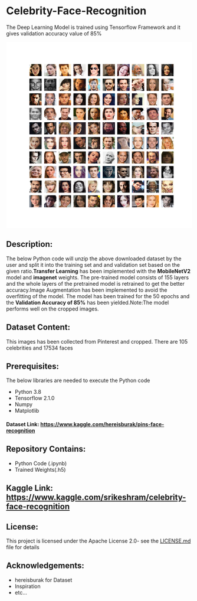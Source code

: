 # Celebrity-Face-Recognition
The Deep Learning Model is trained using Tensorflow Framework and it gives validation accuracy value of 85%

![Dataset Images](https://raw.githubusercontent.com/aangfanboy/celebrities_face_recognation_dataset/master/fig.png)


## Description:
The below Python code will unzip the above downloaded dataset by the user and split it into the training set and and validation set based on the given ratio.**Transfer Learning** has been implemented  with the **MobileNetV2** model and **imagenet** weights. The pre-trained model consists of 155 layers and the whole layers of the pretrained model is retrained to get the better accuracy.Image Augmentation has been implemented to avoid the overfitting of the model.
The model has been trained for the 50 epochs and the **Validation Accuracy of 85%** has been yielded.Note:The model performs well on the cropped images.

## Dataset Content:

This images has been collected from Pinterest and cropped. There are 105 celebrities and 17534 faces

## Prerequisites:

The below libraries are needed to execute the Python code

* Python 3.8
* Tensorflow 2.1.0
* Numpy
* Matplotlib

#### Dataset Link: https://www.kaggle.com/hereisburak/pins-face-recognition 

## Repository Contains:
* Python Code (.ipynb)
* Trained Weights(.h5)


## Kaggle Link: https://www.kaggle.com/srikeshram/celebrity-face-recognition


## License:

This project is licensed under the Apache License 2.0- see the [LICENSE.md](LICENSE.md) file for details

## Acknowledgements:
* hereisburak for Dataset
* Inspiration
* etc...
